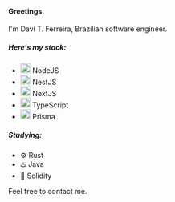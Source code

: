#### **Greetings.**

I'm Davi T. Ferreira, Brazilian software engineer.  


##### Here's my stack:
- <img src="https://cdn.jsdelivr.net/gh/devicons/devicon@latest/icons/nodejs/nodejs-original.svg"      alt="" style="width:20px" /> NodeJS 
- <img src="https://cdn.jsdelivr.net/gh/devicons/devicon@latest/icons/nestjs/nestjs-original.svg"      alt="" style="width:20px" /> NestJS 
- <img src="https://cdn.jsdelivr.net/gh/devicons/devicon@latest/icons/nextjs/nextjs-original.svg"      alt="" style="width:20px" /> NextJS 
- <img src="https://cdn.jsdelivr.net/gh/devicons/devicon@latest/icons/typescript/typescript-plain.svg" alt="" style="width:20px" /> TypeScript
- <img src="https://cdn.jsdelivr.net/gh/devicons/devicon@latest/icons/prisma/prisma-original.svg"      alt="" style="width:20px" /> Prisma

##### Studying:
- ⚙️ Rust
- ♨️ Java 
- 💎 Solidity

Feel free to contact me. 
